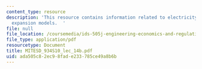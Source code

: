 ```yaml
---
content_type: resource
description: 'This resource contains information related to electricity transmission
  expansion models.  '
file: null
file_location: /coursemedia/ids-505j-engineering-economics-and-regulation-of-the-electric-power-sector-spring-2010/ada505c82ec98fade233785ce49a8b6b_MITESD_934S10_lec_14b.pdf
file_type: application/pdf
resourcetype: Document
title: MITESD_934S10_lec_14b.pdf
uid: ada505c8-2ec9-8fad-e233-785ce49a8b6b
---
```

